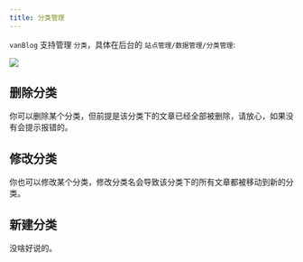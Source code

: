 ```yaml
---
title: 分类管理
---
```


`vanBlog` 支持管理 `分类`，具体在后台的 `站点管理/数据管理/分类管理`:

![](https://pic.mereith.com/img/c10f265006dc326fbc76b0425eeb4914.clipboard-2022-08-15.png)

## 删除分类

你可以删除某个分类，但前提是该分类下的文章已经全部被删除，请放心，如果没有会提示报错的。

## 修改分类

你也可以修改某个分类，修改分类名会导致该分类下的所有文章都被移动到新的分类。

## 新建分类

没啥好说的。
